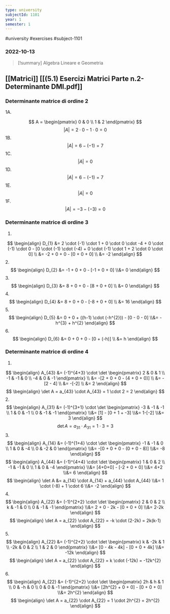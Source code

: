```yaml
---
type: university
subjectId: 1101
year: 1
semester: 1
---
```

#university #exercises #subject-1101
### 2022-10-13
> [!summary] Algebra Lineare e Geometria
## [[Matrici]] [[(5.1) Esercizi Matrici Parte n.2- Determinante DMI.pdf]]
### Determinante matrice di ordine 2
1A.

$$
A =
\begin{pmatrix}
0 & 0 \\ 1 & 2
\end{pmatrix}
$$
$$
|A| = 2\cdot0 - 1\cdot0 = 0
$$
1B.
$$
|A|=6 - (-1) = 7
$$
1C.
$$
|A|=0
$$
1D.
$$
|A| = 6 - (-1) = 7
$$
1E.
$$
|A| = 0
$$
1F.
$$
|A| = -3 - (-3) = 0
$$
### Determinante matrice di ordine 3
1.
$$
\begin{align}
D_{1} &= 2 \cdot (-1) \cdot 1 + 0 \cdot 0 \cdot -4 + 0 \cdot (-1) \cdot 0 - [0 \cdot (-1) \cdot (-4) + 0 \cdot (-1) \cdot 1 + 2 \cdot 0 \cdot 0]
  \\ &= -2 + 0 + 0 - [0 + 0 + 0]
  \\ &= -2
\end{align}
$$
2.
$$
\begin{align}
D_{2} &= -1 + 0 + 0 - [-1 + 0 + 0]
   \\&= 0
\end{align}
$$
3.
$$
\begin{align}
D_{3} &= 8 + 0 + 0 - [8 + 0 + 0]
  \\ &= 0
\end{align}
$$
4.
$$
\begin{align}
D_{4} &= 8 + 0 + 0 - [-8 + 0 + 0]
  \\ &= 16
\end{align}
$$
5.
$$
\begin{align}
D_{5} &= 0 + 0 + ((h-1) \cdot (-h^{2})) - [0 - 0 - 0]
	\\&= - h^{3} + h^{2}
\end{align}
$$
6.
$$
\begin{align}
D_{6} &= 0 + 0 + 0 - [0 + (-h)]
  \\ &= h
\end{align}
$$
### Determinante matrice di ordine 4
1.
$$
\begin{align}
A_{43} &= (-1)^{4+3} \cdot \det 
	\begin{pmatrix}
	2 & 0 & 1 \\ -1 & -1 & 0 \\ -4 & 0 & -1
	\end{pmatrix} \\
	&= -[2 + 0 + 0 - (4 + 0 + 0)] \\
	&= -[2 - 4] \\
	&= -[-2] \\
	&= 2
\end{align}
$$
$$
\begin{align}
\det A = a_{43} \cdot A_{43} = 1 \cdot 2 = 2
\end{align}
$$
2.
$$
\begin{align}
A_{31} &= (-1)^{3+1} \cdot \det \begin{pmatrix}
-3 & -1 & -1 \\ 1 & 0 & -1 \\ 0 & -1 & -1
\end{pmatrix}
\\&= [1] - [0 + 1 + -3]
\\&= 1-[-2]
\\&= 3
\end{align}
$$
$$
\det A = a_{31} \cdot A_{31} = 1 \cdot 3 = 3
$$
3.
$$
\begin{align}
A_{14} &= (-1)^{1+4} \cdot \det \begin{pmatrix}
-1 & -1 & 0 \\ 1 & 0 & -4 \\ 0 & -2 & 0
\end{pmatrix}
\\&= -[0 + 0 + 0 - (0 + 0 - 8)]
\\&= -8
\end{align}
$$
$$
\begin{align}
A_{44} &= (-1)^{4+4} \cdot \det \begin{pmatrix}
1 & 0 & 2 \\ -1 & -1 & 0 \\ 1 & 0 & -4
\end{pmatrix}
\\&= [4+0+0] - [-2 + 0 + 0]
\\&= 4+2
\\&= 6
\end{align}
$$
$$
\begin{align}
\det A &= a_{14} \cdot A_{14} + a_{44} \cdot A_{44}
\\&= 1 \cdot (-8) + 1 \cdot 6
\\&= -2
\end{align}
$$
4.
$$
\begin{align}
A_{22} &= (-1)^{2+2} \cdot \det
	\begin{pmatrix}
	2 & 0 & 2 \\ k & -1 & 0 \\ 0 & -1 & -1
	\end{pmatrix}
	\\&= 2 + 0 - 2k - [0 + 0 + 0]
	\\&= 2-2k
\end{align}
$$
$$
\begin{align}
\det A = a_{22} \cdot A_{22} = -k \cdot (2-2k) = 2k(k-1)
\end{align}
$$
5.
$$
\begin{align}
A_{22} &= (-1)^{2+2} \cdot \det \begin{pmatrix}
k & -2k & 1 \\ -2k & 0 & 2 \\ 1 & 2 & 0
\end{pmatrix}
\\&= [0 - 4k - 4k] - [0 + 0 + 4k]
\\&= -12k
\end{align}
$$
$$
\begin{align}
\det A = a_{22} \cdot A_{22} = k \cdot (-12k) = -12k^{2}
\end{align}
$$
6.
$$
\begin{align}
A_{22} &= (-1)^{2+2} \cdot \det \begin{pmatrix}
2h & h & 1 \\ 0 & -h & 0 \\ 0 & 0 & -1
\end{pmatrix}
\\&= [2h^{2} + 0 + 0] - [0 + 0 + 0]
\\&= 2h^{2}
\end{align}
$$
$$
\begin{align}
\det A = a_{22} \cdot A_{22} = 1 \cdot 2h^{2} = 2h^{2}
\end{align}
$$


